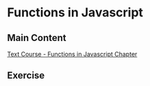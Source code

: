 # Functions in Javascript

## Main Content

[Text Course - Functions in Javascript Chapter](https://gitbookio.gitbooks.io/javascript/content/functions/)

## Exercise

